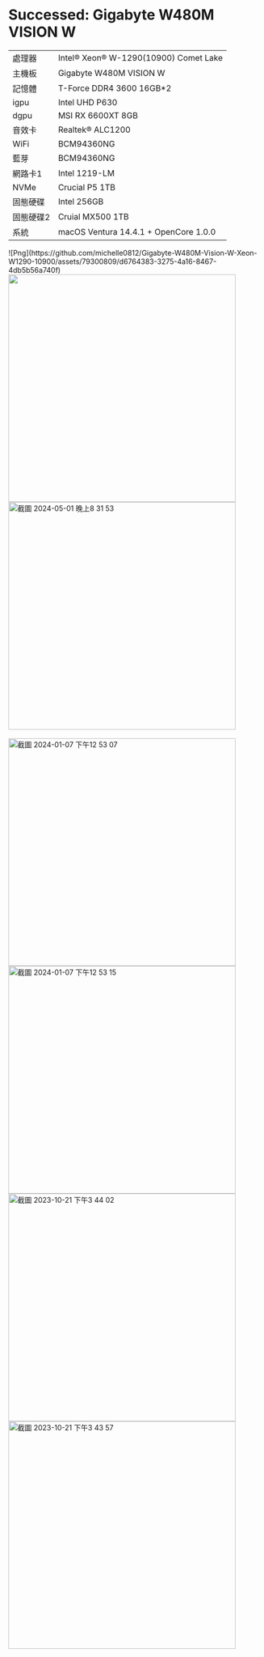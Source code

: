 # Successed: Gigabyte W480M VISION W

<table>
  <tr>
    <td>處理器</td><td>Intel® Xeon® W-1290(10900) Comet Lake</td>
  </tr>
  <tr>
    <td>主機板</td><td>Gigabyte W480M VISION W</td>
  </tr>
  <tr>  
    <td>記憶體</td><td>T-Force DDR4 3600 16GB*2</td>
  </tr>
  <tr>
    <td>igpu</td><td>Intel UHD P630</td>
  </tr>
  <tr>
    <td>dgpu</td><td>MSI RX 6600XT 8GB</td>
  </tr>
  <tr>
    <td>音效卡</td><td>Realtek® ALC1200</td>
  </tr>
  <tr>
    <td>WiFi</td><td>BCM94360NG</td>
  </tr>
  <tr>
    <td>藍芽</td><td>BCM94360NG</td>
  </tr>
  <tr>
    <td>網路卡1</td><td>Intel 1219-LM</td>
  </tr>
  <tr>  
    <td>NVMe</td><td>Crucial P5 1TB</td>
  </tr>
  <tr>  
    <td>固態硬碟</td><td>Intel 256GB</td>
  </tr>
  <tr>  
    <td>固態硬碟2</td><td>Cruial MX500 1TB</td>
  </tr>
  <tr>
    <td>系統</td><td>macOS Ventura 14.4.1 + OpenCore 1.0.0</td>
  </tr>  
</table>
![Png](https://github.com/michelle0812/Gigabyte-W480M-Vision-W-Xeon-W1290-10900/assets/79300809/d6764383-3275-4a16-8467-4db5b56a740f)


<img width="450" src="https://github.com/michelle0812/Gigabyte-W480M-Vision-W-Xeon-W1290-10900/assets/79300809/d6764383-3275-4a16-8467-4db5b56a740f">
<br>
<img width="450" alt="截圖 2024-05-01 晚上8 31 53" src="https://github.com/michelle0812/Gigabyte-W480M-Vision-W-Xeon-W1290-10900/assets/79300809/d13e2008-9133-4062-a17e-f19bb14acf7f">
<br>
<br>
<img width="450" alt="截圖 2024-01-07 下午12 53 07" src="https://github.com/michelle0812/Gigabyte-W480M-Vision-W-Xeon-W1290-10900/assets/79300809/e10ee6c5-0f3e-4d28-b40c-c9862d481b43">
<br>
<img width="450" alt="截圖 2024-01-07 下午12 53 15" src="https://github.com/michelle0812/Gigabyte-W480M-Vision-W-Xeon-W1290-10900/assets/79300809/e7d9f10b-0a8f-433e-ad5f-ddfa910c20f0">
<br>
<img width="450" alt="截圖 2023-10-21 下午3 44 02" src="https://github.com/michelle0812/Gigabyte-W480M-Vision-W-Xeon-W1290-10900/assets/79300809/bf847c65-0dfc-46f5-9a0a-bdd6d2c5f595"><br>
<img width="450" alt="截圖 2023-10-21 下午3 43 57" src="https://github.com/michelle0812/Gigabyte-W480M-Vision-W-Xeon-W1290-10900/assets/79300809/5a939866-f37a-41d9-8c93-8378cd1f74a4"><br>
